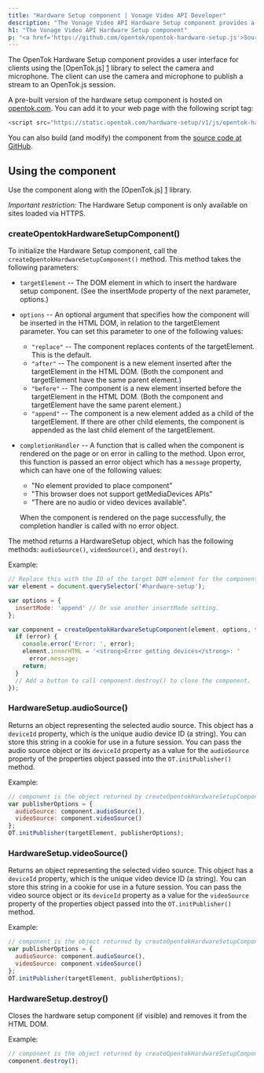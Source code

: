 ```yaml
---
title: "Hardware Setup component | Vonage Video API Developer"
description: "The Vonage Video API Hardware Setup component provides a user interface for clients using the OpenTok.js library to select the camera and microphone."
h1: "The Vonage Video API Hardware Setup component"
p: "<a href='https://github.com/opentok/opentok-hardware-setup.js'>Source Code</a><a href='https://github.com/opentok/opentok-hardware-setup.js/blob/master/index.html'>Sample</a>"
---
```

The OpenTok Hardware Setup component provides a user interface for clients
using the [OpenTok.js] [1] library to select the camera and microphone. The
client can use the camera and microphone to publish a stream to an OpenTok.js
session.

A pre-built version of the hardware setup component is hosted on [opentok.com](opentok.com).
You can add it to your web page with the following script tag:

```js
<script src="https://static.opentok.com/hardware-setup/v1/js/opentok-hardware-setup.min.js"></script>
```

You can also build (and modify) the component from the
[source code at GitHub](https://github.com/opentok/opentok-hardware-setup.js).

Using the component
-------------------

Use the component along with the [OpenTok.js] [1] library.

*Important restriction:* The Hardware Setup component is only available on sites loaded
via HTTPS.

### createOpentokHardwareSetupComponent()

To initialize the Hardware Setup component, call the
`createOpentokHardwareSetupComponent()` method. This method takes the following
parameters:

* `targetElement` -- The DOM element in which to insert the hardware setup
component. (See the insertMode property of the next parameter, options.)

* `options` -- An optional argument that specifies how the component will be
inserted in the HTML DOM, in relation to the targetElement parameter. You can
set this parameter to one of the following values:

  * `"replace"` -- The component replaces contents of the targetElement. This is
the default.
  * `"after"` -- The component is a new element inserted after the targetElement in
the HTML DOM. (Both the component and targetElement have the same parent
element.)
  * `"before"` -- The component is a new element inserted before the targetElement
in the HTML DOM. (Both the component and targetElement have the same parent
element.)
  * `"append"` -- The component is a new element added as a child of the
targetElement. If there are other child elements, the component is appended as
the last child element of the targetElement.

* `completionHandler` -- A function that is called when the component
is rendered on the page or on error in calling to the method. Upon error, this
function is passed an error object which has a `message` property, which can
have one of the following values:

  * "No element provided to place component"
  * "This browser does not support getMediaDevices APIs"
  * "There are no audio or video devices available".

  When the component is rendered on the page successfully, the completion
  handler is called with no error object.

The method returns a HardwareSetup object, which has the following methods:
`audioSource()`, `videoSource()`, and `destroy()`.

Example:

```javascript
// Replace this with the ID of the target DOM element for the component
var element = document.querySelector('#hardware-setup');

var options = {
  insertMode: 'append' // Or use another insertMode setting.
};

var component = createOpentokHardwareSetupComponent(element, options, function(error) {
  if (error) {
    console.error('Error: ', error);
    element.innerHTML = '<strong>Error getting devices</strong>: '
      error.message;
    return;
  }
  // Add a button to call component.destroy() to close the component.
});
```

### HardwareSetup.audioSource()

Returns an object representing the selected audio source. This object has a
`deviceId` property, which is the unique audio device ID (a string). You can
store this string in a cookie for use in a future session. You can pass the
audio source object or its `deviceId` property as a value for the `audioSource`
property of the properties object passed into the `OT.initPublisher()` method.

Example:

```javascript
// component is the object returned by createOpentokHardwareSetupComponent()
var publisherOptions = {
  audioSource: component.audioSource(),
  videoSource: component.videoSource()
};
OT.initPublisher(targetElement, publisherOptions);
```

### HardwareSetup.videoSource()

Returns an object representing the selected video source. This object has a
`deviceId` property, which is the unique video device ID (a string). You can
store this string in a cookie for use in a future session. You can pass the
video source object or its `deviceId` property as a value for the `videoSource`
property of the properties object passed into the `OT.initPublisher()` method.

Example:

```javascript
// component is the object returned by createOpentokHardwareSetupComponent()
var publisherOptions = {
  audioSource: component.audioSource(),
  videoSource: component.videoSource()
};
OT.initPublisher(targetElement, publisherOptions);
```

### HardwareSetup.destroy()

Closes the hardware setup component (if visible) and removes it from the
HTML DOM.

Example:

```javascript
// component is the object returned by createOpentokHardwareSetupComponent()
component.destroy();
```


[1]: /video/resources#client-sdks
[2]: http://nodejs.org/
[3]: http://gulpjs.com/